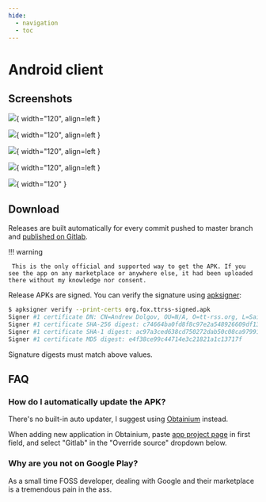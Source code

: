 ```yaml
---
hide:
  - navigation
  - toc
---
```


# Android client

## Screenshots

![](images/tt-rss-android/Screenshot_20250509_135136.webp){ width="120", align=left }

![](images/tt-rss-android/Screenshot_20250509_135154.webp){ width="120", align=left }

![](images/tt-rss-android/Screenshot_20250509_135217.webp){ width="120", align=left }

![](images/tt-rss-android/Screenshot_20250509_135426.webp){ width="120", align=left }

![](images/tt-rss-android/Screenshot_20250509_135438.webp){ width="120" }

## Download

Releases are built automatically for every commit pushed to master branch and [published on Gitlab](https://gitlab.tt-rss.org/tt-rss/tt-rss-android/-/releases).

!!! warning

     This is the only official and supported way to get the APK. If you see the app on any marketplace or anywhere else, it had been uploaded there without my knowledge nor consent.

Release APKs are signed. You can verify the signature using [apksigner](https://developer.android.com/tools/apksigner):

```sh
$ apksigner verify --print-certs org.fox.ttrss-signed.apk
Signer #1 certificate DN: CN=Andrew Dolgov, OU=N/A, O=tt-rss.org, L=Saint-Petersburg, ST=N/A, C=RU
Signer #1 certificate SHA-256 digest: c74664ba0fd8f8c97e2a548926609df1369236dd9d9d14c0e5c20b8c2b08cf06
Signer #1 certificate SHA-1 digest: ac97a3ced638cd750272dab50c08ca979910dc74
Signer #1 certificate MD5 digest: e4f38ce99c44714e3c21821a1c13717f
```

Signature digests must match above values.

## FAQ

### How do I automatically update the APK?

There's no built-in auto updater, I suggest using [Obtainium](https://obtainium.imranr.dev/) instead.

When adding new application in Obtainium, paste [app project page](https://gitlab.tt-rss.org/tt-rss/tt-rss-android) in first field, and select "Gitlab" in the "Override source" dropdown below.

### Why are you not on Google Play?

As a small time FOSS developer, dealing with Google and their marketplace is a tremendous pain in the ass.
